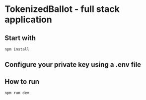 # TokenizedBallot - full stack application

## Start with
```bash
npm install
```
## Configure your private key using a .env file
## How to run
```bash
npm run dev
```